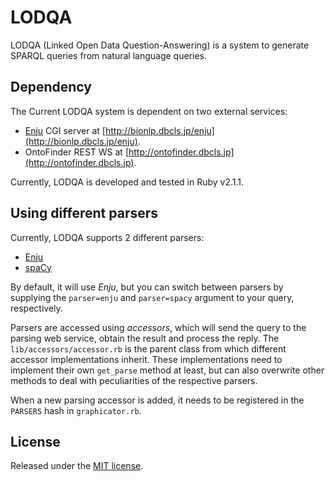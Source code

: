 LODQA
=============
LODQA (Linked Open Data Question-Answering) is a system to generate SPARQL queries from natural language queries.


Dependency
----------
The Current LODQA system is dependent on two external services:

- [Enju](http://kmcs.nii.ac.jp/enju/) CGI server at [http://bionlp.dbcls.jp/enju](http://bionlp.dbcls.jp/enju).
- OntoFinder REST WS at [http://ontofinder.dbcls.jp](http://ontofinder.dbcls.jp).

Currently, LODQA is developed and tested in Ruby v2.1.1.


Using different parsers
-----------------------

Currently, LODQA supports 2 different parsers: 
* [Enju](http://kmcs.nii.ac.jp/enju/)
* [spaCy](https://spacy.io/)

By default, it will use *Enju*, but you can switch between parsers by supplying the `parser=enju` and `parser=spacy` argument to your query, respectively.

Parsers are accessed using *accessors*, which will send the query to the parsing web service, obtain the result and process the reply. The `lib/accessors/accessor.rb` is the parent class from which different accessor implementations inherit. These implementations need to implement their own `get_parse` method at least, but can also overwrite other methods to deal with peculiarities of the respective parsers. 

When a new parsing accessor is added, it needs to be registered in the `PARSERS` hash in `graphicator.rb`.

License
-------
Released under the [MIT license](http://opensource.org/licenses/MIT).

